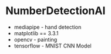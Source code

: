 # NumberDetectionAI

* mediapipe - hand detection
* matplotlib == 3.3.1
* opencv - painting
* tensorflow - MNIST CNN Model